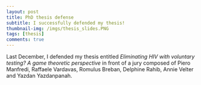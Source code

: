 ```yaml
---
layout: post
title: PhD thesis defense
subtitle: I successfully defended my thesis!
thumbnail-img: /imgs/thesis_slides.PNG
tags: [thesis]
comments: true
---
```


Last December, I defended my thesis entitled _Eliminating HIV with voluntary testing? A game theoretic perspective_ in front of a jury composed of Piero Manfredi, Raffaele Vardavas, Romulus Breban, Delphine Rahib, Annie Velter and Yazdan Yazdanpanah.
